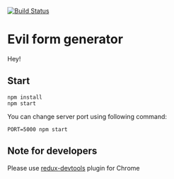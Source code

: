 [![Build Status](https://travis-ci.org/r3nya/evil-form-generator.svg?branch=master)](https://travis-ci.org/r3nya/evil-form-generator)

# Evil form generator

Hey!

## Start

```
npm install
npm start
```

You can change server port using following command:

```
PORT=5000 npm start
```

## Note for developers

Please use [redux-devtools](https://chrome.google.com/webstore/detail/redux-devtools/lmhkpmbekcpmknklioeibfkpmmfibljd) plugin for Chrome
